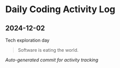 # Daily Coding Activity Log

## 2024-12-02

Tech exploration day

> Software is eating the world.

*Auto-generated commit for activity tracking*
